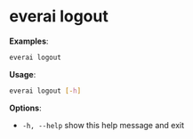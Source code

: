 # everai logout
**Examples**:  
```bash
everai logout
```

**Usage**:
```bash  
everai logout [-h]
```

**Options**:  
* `-h, --help`  show this help message and exit
